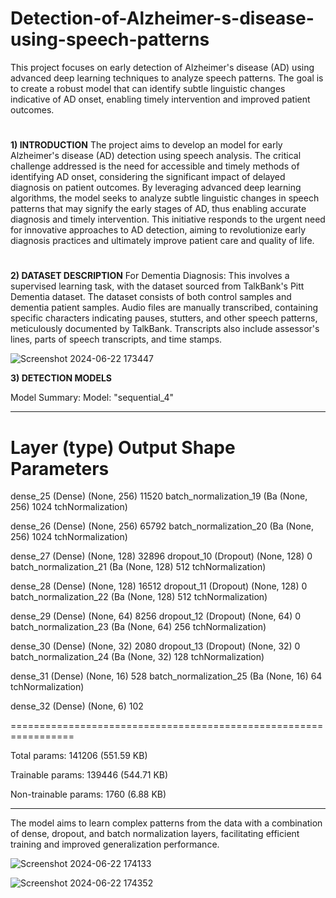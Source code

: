 # Detection-of-Alzheimer-s-disease-using-speech-patterns
This project focuses on early detection of Alzheimer's disease (AD) using advanced deep learning techniques to analyze speech patterns. The goal is to create a robust model that can identify subtle linguistic changes indicative of AD onset, enabling timely intervention and improved patient outcomes.

#
**1) INTRODUCTION**
The project aims to develop an  model for early Alzheimer's disease (AD) detection using
speech analysis. The critical challenge addressed is the need for accessible and timely methods of
identifying AD onset, considering the significant impact of delayed diagnosis on patient outcomes.
By leveraging advanced deep learning algorithms, the model seeks to analyze subtle linguistic
changes in speech patterns that may signify the early stages of AD, thus enabling accurate diagnosis
and timely intervention. This initiative responds to the urgent need for innovative approaches to AD
detection, aiming to revolutionize early diagnosis practices and ultimately improve patient care and
quality of life.


#
**2) DATASET DESCRIPTION**
For Dementia Diagnosis: This involves a supervised learning task, with the dataset sourced from
TalkBank's Pitt Dementia dataset. The dataset consists of both control samples and dementia patient
samples. Audio files are manually transcribed, containing specific characters indicating pauses,
stutters, and other speech patterns, meticulously documented by TalkBank. Transcripts also include
assessor's lines, parts of speech transcripts, and time stamps.



![Screenshot 2024-06-22 173447](https://github.com/SIMRAN1256/Detection-of-Alzheimer-s-disease-using-speech-patterns/assets/101476806/15c06dda-02b7-4b76-9dd8-755e31ec1d29)

**3) DETECTION MODELS**

Model Summary:
Model: "sequential_4"
_________________________________________________________________
Layer (type) Output Shape Parameters
=================================================================
dense_25 (Dense) (None, 256) 11520
batch_normalization_19 (Ba (None, 256) 1024
tchNormalization)


dense_26 (Dense) (None, 256) 65792
batch_normalization_20 (Ba (None, 256) 1024
tchNormalization)



dense_27 (Dense) (None, 128) 32896
dropout_10 (Dropout) (None, 128) 0
batch_normalization_21 (Ba (None, 128) 512
tchNormalization)



dense_28 (Dense) (None, 128) 16512
dropout_11 (Dropout) (None, 128) 0
batch_normalization_22 (Ba (None, 128) 512
tchNormalization)




dense_29 (Dense) (None, 64) 8256
dropout_12 (Dropout) (None, 64) 0
batch_normalization_23 (Ba (None, 64) 256
tchNormalization)




dense_30 (Dense) (None, 32) 2080
dropout_13 (Dropout) (None, 32) 0
batch_normalization_24 (Ba (None, 32) 128
tchNormalization)



dense_31 (Dense) (None, 16) 528
batch_normalization_25 (Ba (None, 16) 64
tchNormalization)



dense_32 (Dense) (None, 6) 102

=================================================================



Total params: 141206 (551.59 KB)


Trainable params: 139446 (544.71 KB)


Non-trainable params: 1760 (6.88 KB)
_________________________________________________________________
The model aims to learn complex patterns from the data with a combination of dense, dropout, and batch normalization
layers, facilitating efficient training and improved generalization performance.




![Screenshot 2024-06-22 174133](https://github.com/SIMRAN1256/Detection-of-Alzheimer-s-disease-using-speech-patterns/assets/101476806/c3df5cbd-3f04-4757-b94b-6ac27a9bc09e)

![Screenshot 2024-06-22 174352](https://github.com/SIMRAN1256/Detection-of-Alzheimer-s-disease-using-speech-patterns/assets/101476806/6cbcd4ff-e9f3-46a0-9dfd-30884d5c7654)
